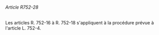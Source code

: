 ###### Article R752-28

Les articles R. 752-16 à R. 752-18 s'appliquent à la procédure prévue à l'article L. 752-4.

